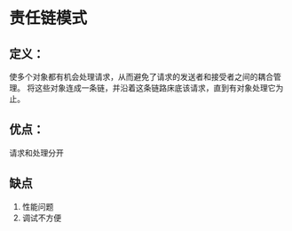 # 责任链模式
## 定义：
使多个对象都有机会处理请求，从而避免了请求的发送者和接受者之间的耦合管理。
将这些对象连成一条链，并沿着这条链路床底该请求，直到有对象处理它为止。

## 优点：
请求和处理分开

## 缺点
1. 性能问题
2. 调试不方便